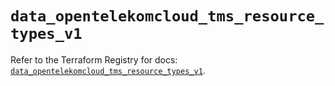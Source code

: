 # `data_opentelekomcloud_tms_resource_types_v1`

Refer to the Terraform Registry for docs: [`data_opentelekomcloud_tms_resource_types_v1`](https://registry.terraform.io/providers/opentelekomcloud/opentelekomcloud/1.36.49/docs/data-sources/tms_resource_types_v1).
